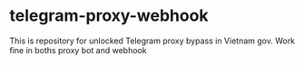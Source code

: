 # telegram-proxy-webhook
This is repository for unlocked Telegram proxy bypass in Vietnam gov. Work fine in boths proxy bot and webhook
